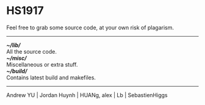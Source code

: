 # HS1917
Feel free to grab some source code, at your own risk of plagarism.
<hr>

<em><strong>\~/lib/</strong></em><br>
All the source code.<br>
<em><strong>\~/misc/</strong></em><br>
Miscellaneous or extra stuff.<br>
<em><strong>\~/build/</strong></em><br>
Contains latest build and makefiles.<br>

<hr>

Andrew YU | Jordan Huynh | HUANg, alex | Lb | SebastienHiggs
